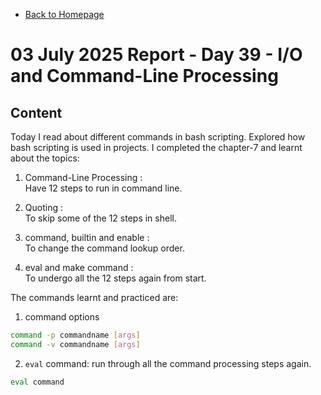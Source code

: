 - [Back to Homepage](/README.md)

# 03 July 2025 Report - Day 39 - I/O and Command-Line Processing

## Content

Today I read about different commands in bash scripting. Explored how bash scripting is used in projects. I completed the chapter-7 and learnt about the topics:

1. Command-Line Processing :  
   Have 12 steps to run in command line.

2. Quoting :  
   To skip some of the 12 steps in shell.

3. command, builtin and enable :  
   To change the command lookup order.

4. eval and make command :  
   To undergo all the 12 steps again from start.

The commands learnt and practiced are:

1. command options

```bash
command -p commandname [args]
command -v commandname [args]
```

2. `eval` command: run through all the command processing steps again.

```bash
eval command
```
